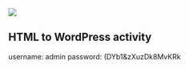 <img src="https://upload.wikimedia.org/wikipedia/commons/thumb/a/ae/WordPress.svg/1280px-WordPress.svg.png">

## HTML to WordPress activity
username: admin
password: (DYb1&zXuzDk8MvKRk